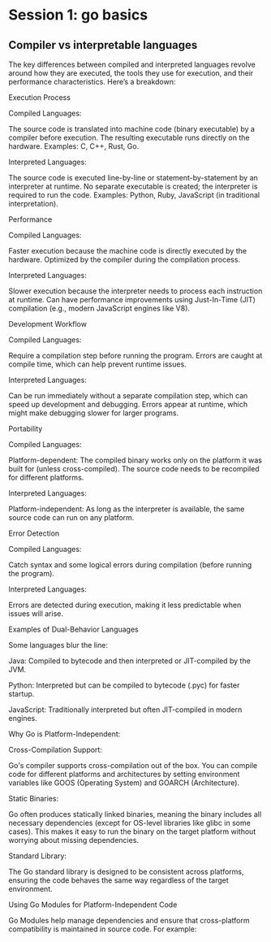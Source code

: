 # Session 1: go basics

## Compiler vs interpretable languages

The key differences between compiled and interpreted languages revolve around how they are executed, the tools they use for execution, and their performance characteristics. Here’s a breakdown:

Execution Process

Compiled Languages:

The source code is translated into machine code (binary executable) by a compiler before execution.
The resulting executable runs directly on the hardware.
Examples: C, C++, Rust, Go.

Interpreted Languages:

The source code is executed line-by-line or statement-by-statement by an interpreter at runtime.
No separate executable is created; the interpreter is required to run the code.
Examples: Python, Ruby, JavaScript (in traditional interpretation).

Performance

Compiled Languages:

Faster execution because the machine code is directly executed by the hardware.
Optimized by the compiler during the compilation process.

Interpreted Languages:

Slower execution because the interpreter needs to process each instruction at runtime.
Can have performance improvements using Just-In-Time (JIT) compilation (e.g., modern JavaScript engines like V8).

Development Workflow

Compiled Languages:

Require a compilation step before running the program.
Errors are caught at compile time, which can help prevent runtime issues.

Interpreted Languages:

Can be run immediately without a separate compilation step, which can speed up development and debugging.
Errors appear at runtime, which might make debugging slower for larger programs.

Portability

Compiled Languages:

Platform-dependent: The compiled binary works only on the platform it was built for (unless cross-compiled).
The source code needs to be recompiled for different platforms.

Interpreted Languages:

Platform-independent: As long as the interpreter is available, the same source code can run on any platform.

Error Detection

Compiled Languages:

Catch syntax and some logical errors during compilation (before running the program).

Interpreted Languages:

Errors are detected during execution, making it less predictable when issues will arise.

Examples of Dual-Behavior Languages

Some languages blur the line:

Java: Compiled to bytecode and then interpreted or JIT-compiled by the JVM.

Python: Interpreted but can be compiled to bytecode (.pyc) for faster startup.

JavaScript: Traditionally interpreted but often JIT-compiled in modern engines.


Why Go is Platform-Independent:

Cross-Compilation Support:

Go's compiler supports cross-compilation out of the box. You can compile code for different platforms and architectures by setting environment variables like GOOS (Operating System) and GOARCH (Architecture).

Static Binaries:

Go often produces statically linked binaries, meaning the binary includes all necessary dependencies (except for OS-level libraries like glibc in some cases).
This makes it easy to run the binary on the target platform without worrying about missing dependencies.

Standard Library:

The Go standard library is designed to be consistent across platforms, ensuring the code behaves the same way regardless of the target environment.

Using Go Modules for Platform-Independent Code

Go Modules help manage dependencies and ensure that cross-platform compatibility is maintained in source code. For example:
